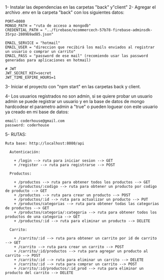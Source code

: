 1- Instalar las dependencias en las carpetas "back" y"client"
2- Agregar el archivo .env en la carpeta "back" con los siguientes datos:

    PORT=8080
    MONGO_PATH = "ruta de acceso a mongodb"
    CREDENTIAL_PATH = "../firebase/ecommercech-57b78-firebase-adminsdk-35rpz-2809b9ad85.json"

    EMAIL_SERVICE = "hotmail"
    EMAIL_USER = "direccion que recibirá los mails enviados al registrar un usuario o comprar un carrito"
    EMAIL_PASS = "password de ese mail" (recomiendo usar las password generadas para aplicaciones en hotmail)

    # JWT
    JWT_SECRET_KEY=secret
    JWT_TIME_EXPIRE_HOURS=1

3- Iniciar el proyecto con "npm start" en las carpetas back y client.

4- Los usuarios registrados no son admin, si se quiere probar un usuario admin se puede registrar un usuario
    y en la base de datos de mongo hardcodear el parametro admin a "true" o pueden loguear con este usuario ya creado en mi base de datos:

    email: coderhouse@gmail.com
    password: coderhouse


5- RUTAS:

    Ruta base: http://localhost:8080/api

      Autenticación:

        + /login --> ruta para iniciar sesion --> GET
        + /register --> ruta para registrarse --> POST

      Productos:

        + /productos --> ruta para obtener todos los productos --> GET
        + /productos/:codigo --> ruta para obtener un producto por codigo de producto --> GET
        + /productos --> ruta para crear un producto --> POST
        + /productos/:id --> ruta para actualizar un producto --> PUT
        + /productos/categorias --> ruta para obtener todas las categorias de productos --> GET
        + /productos/categoria/:categoria --> ruta para obtener todos los productos de una categoria --> GET
        + /productos/:id --> ruta para eliminar un producto --> DELETE

      Carrito:

        + /carrito/:id --> ruta para obtener un carrito por id de carrito --> GET
        + /carrito --> ruta para crear un carrito --> POST
        + /carrito/:id/productos --> ruta para agregar un producto al carrito --> POST
        + /carrito/:id --> ruta para eliminar un carrito --> DELETE
        + /carrito/:id --> ruta para comprar un carrito --> POST
        + /carrito/:id/productos/:id_prod --> ruta para eliminar un producto del carrito --> DELETE